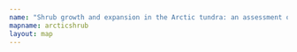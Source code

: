```yaml
---
name: "Shrub growth and expansion in the Arctic tundra: an assessment of controlling factors"
mapname: arcticshrub
layout: map
---
```

